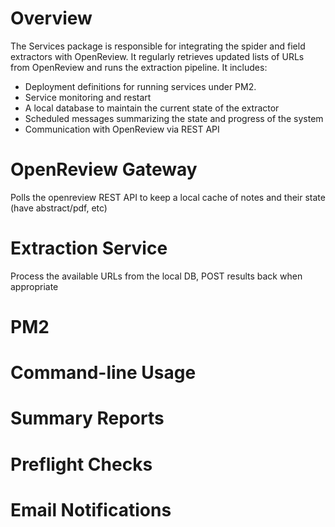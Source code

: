 # Overview
The  Services  package is  responsible  for  integrating  the spider  and  field
extractors with  OpenReview. It regularly  retrieves updated lists of  URLs from
OpenReview and runs the extraction pipeline. It includes:

- Deployment definitions for running services under PM2.
- Service monitoring and restart
- A local database to maintain the current state of the extractor
- Scheduled messages summarizing the state and progress of the system
- Communication with OpenReview via REST API

# OpenReview Gateway
Polls the openreview REST API to keep a local cache of notes and their state (have abstract/pdf, etc)


# Extraction Service
Process the available URLs from the local DB,
POST results back when appropriate


# PM2

# Command-line Usage

# Summary Reports

# Preflight Checks

# Email Notifications

